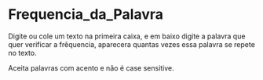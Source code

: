 # Frequencia_da_Palavra
<p>Digite ou cole um texto na primeira caixa, e em baixo digite a palavra que quer verificar a frêquencia, aparecera quantas vezes essa palavra se repete no texto.</p>
<p>Aceita palavras com acento e não é case sensitive.</p>
